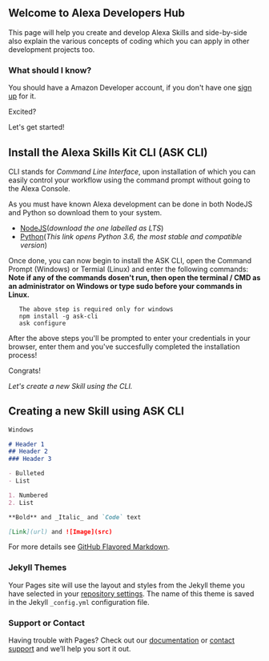 ## Welcome to Alexa Developers Hub
This page will help you create and develop Alexa Skills and side-by-side also explain the various concepts of coding which you can apply in other development projects too.

### What should I know?
You should have a Amazon Developer account, if you don't have one [sign up](https://developer.amazon.com/) for it.

Excited?

Let's get started!

## Install the Alexa Skills Kit CLI (ASK CLI)

CLI stands for *Command Line Interface*, upon installation of which you can easily control your workflow using the command prompt without going to the Alexa Console.

As you must have known Alexa development can be done in both NodeJS and Python so download them to your system.  
- [NodeJS](https://nodejs.org/en/)(*download the one labelled as LTS*)  
- [Python](https://www.python.org/downloads/release/python-360/)(*This link opens Python 3.6, the most stable and compatible version*)  

Once done, you can now begin to install the ASK CLI, open the Command Prompt (Windows) or Termial (Linux) and enter the following commands:
**Note if any of the commands dosen't run, then open the terminal / CMD as an administrator on Windows or type sudo before your commands in Linux.**

```npm install -g --production windows-build-tools@4.0.0  
   The above step is required only for windows  
   npm install -g ask-cli  
   ask configure  
```
After the above steps you'll be prompted to enter your credentials in your browser, enter them and you've succesfully completed the installation process!

Congrats!  

*Let's create a new Skill using the CLI.*  

## Creating a new Skill using ASK CLI



```markdown
Windows

# Header 1
## Header 2
### Header 3

- Bulleted
- List

1. Numbered
2. List

**Bold** and _Italic_ and `Code` text

[Link](url) and ![Image](src)
```

For more details see [GitHub Flavored Markdown](https://guides.github.com/features/mastering-markdown/).

### Jekyll Themes

Your Pages site will use the layout and styles from the Jekyll theme you have selected in your [repository settings](https://github.com/tarunnsingh/alexa-webinars/settings). The name of this theme is saved in the Jekyll `_config.yml` configuration file.

### Support or Contact

Having trouble with Pages? Check out our [documentation](https://help.github.com/categories/github-pages-basics/) or [contact support](https://github.com/contact) and we’ll help you sort it out.
